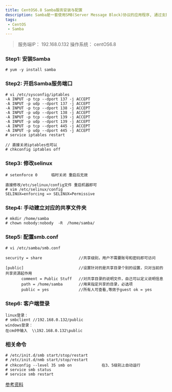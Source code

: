 ```yaml
---
title: CentOS6.8 Samba服务安装与配置
description: Samba是一套使用SMB(Server Message Block)协议的应用程序, 通过支持这个协议, Samba允许Linux服务器与Windows系统之间进行通信,使跨平台的互访成为可能。
tags:
 - CentOS
 - Samba
---
```


> 服务端IP： 192.168.0.132
> 操作系统： centOS6.8

### Step1: 安装Samba
`# yum -y install samba`

### Step2: 开启Samba服务端口
```
# vi /etc/sysconfig/iptables
-A INPUT -p tcp --dport 137 -j ACCEPT
-A INPUT -p udp --dport 137 -j ACCEPT
-A INPUT -p tcp --dport 138 -j ACCEPT
-A INPUT -p udp --dport 138 -j ACCEPT
-A INPUT -p tcp --dport 139 -j ACCEPT
-A INPUT -p udp --dport 139 -j ACCEPT
-A INPUT -p tcp --dport 445 -j ACCEPT
-A INPUT -p udp --dport 445 -j ACCEPT
# service iptables restart

// 直接关闭iptables也可以   
# chkconfig iptables off
```

### Step3: 修改selinux
```
# setenforce 0      临时关闭 重启后无效

直接修改/etc/selinux/config文件 重启机器即可
# vim /etc/selinux/config
SELINUX=enforcing => SELINUX=Permissive
```

### Step4: 手动建立对应的共享文件夹
```
# mkdir /home/samba
# chown nobody:nobody  -R  /home/samba/ 
```

### Step5: 配置smb.conf
```
# vi /etc/samba/smb.conf

security = share                //共享级别，用户不需要账号和密码即可访问

[public]                        //设置针对的是共享目录个别的设置，只对当前的共享资源起作用
       comment = Public Stuff   //对共享目录的说明文件，自己可以定义说明信息
       path = /home/samba       //用来指定共享的目录，必选项
       public = yes             //所有人可查看,等效于guest ok = yes
```

### Step6: 客户端登录
```
linux登录：
# smbclient //192.168.0.132/public 
windows登录：
在cmd中输入  \\192.168.0.132\public
```

### 相关命令
```
# /etc/init.d/smb start/stop/restart
# /etc/init.d/nmb start/stop/restart
# chkconfig --level 35 smb on             在3、5级别上自动运行
# service smb status
# service smb restart

```
[参考资料](http://www.cnblogs.com/mchina/archive/2012/12/18/2816717.html)